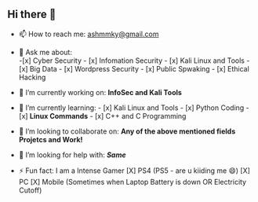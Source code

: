 ## Hi there 👋

- 📫 How to reach me: ashmmky@gmail.com

- 💬 Ask me about:  
                  -[x] Cyber Security
                  - [x] Infomation Security
                  - [x] Kali Linux and Tools
                  - [x] Big Data
                  - [x] Wordpress Security
                  - [x] Public Spwaking
                  - [x] Ethical Hacking
                  
- 🔭 I’m currently working on: **InfoSec and Kali Tools**

- 🌱 I’m currently learning:
                             - [x] Kali Linux and Tools
                             - [x] Python Coding
                             - [x] **Linux Commands**
                             - [x] C++ and C Programming
                             
- 👯 I’m looking to collaborate on: **Any of the above mentioned fields Projetcs and Work!**

- 🤔 I’m looking for help with: ***Same***

- ⚡ Fun fact: I am a Intense Gamer 
                                    [X] PS4 (PS5 - are u kiiding me 😄)
                                    [X] PC
                                    [X] Mobile (Sometimes when Laptop Battery is down OR Electricity Cutoff)
<!--
**Sandeep-BlackHat/Sandeep-BlackHat** is a ✨ _special_ ✨ repository because its `README.md` (this file) appears on your GitHub profile.

Here are some ideas to get you started:
- 😄 Pronouns: ...

-->
